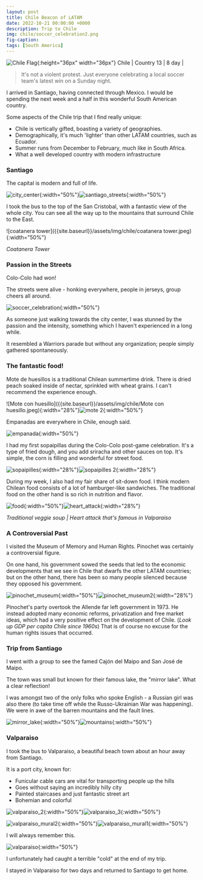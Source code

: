 ```yaml
---
layout: post
title: Chile Beacon of LATAM
date: 2022-10-21 00:00:00 +0000
description: Trip to Chile
img: chile/soccer_celebration2.png
fig-caption:
tags: [South America]
---
```


![Chile Flag]({{site.baseurl}}/assets/img/flags/4x3/cl.svg){:height="36px" width="36px"} Chile \| Country 13 \| 8 day \| 

>It's not a violent protest. Just everyone celebrating a local soccer team's latest win on a Sunday night.

I arrived in Santiago, having connected through Mexico. I would be spending the next week and a half in this wonderful South American country. 

Some aspects of the Chile trip that I find really unique: 
* Chile is vertically gifted, boasting a variety of geographies.
* Demographically, it's much 'lighter' than other LATAM countries, such as Ecuador.
* Summer runs from December to February, much like in South Africa.
* What a well developed country with modern infrastructure

### Santiago 

The capital is modern and full of life. 

![city_center]({{site.baseurl}}/assets/img/chile/city_center.jpeg){:width="50%"}![santiago_streets]({{site.baseurl}}/assets/img/chile/santiago_streets.jpeg){:width="50%"}


I took the bus to the top of the San Cristobal, with a fantastic view of the whole city. You can see all the way up to the mountains that surround Chile to the East. 

![coatanera tower]({{site.baseurl}}/assets/img/chile/coatanera tower.jpeg){:width="50%"}

*Coatanera Tower* 

### Passion in the Streets

Colo-Colo had won! 

The streets were alive - honking everywhere, people in jerseys, group cheers all around. 

![soccer_celebration]({{site.baseurl}}/assets/img/chile/soccer_celebration.jpeg){:width="50%"}

As someone just walking towards the city center, I was stunned by the passion and the intensity, something which I haven't experienced in a long while. 

It resembled a Warriors parade but without any organization; people simply gathered spontaneously.

### The fantastic food!

Mote de huesillos is a traditional Chilean summertime drink. There is dried peach soaked inside of nectar, sprinkled with wheat grains. I can't recommend the experience enough.  

![Mote con huesillo]({{site.baseurl}}/assets/img/chile/Mote con huesillo.jpeg){:width="28%"}![mote 2]({{site.baseurl}}/assets/img/chile/mote2.jpeg){:width="50%"}

Empanadas are everywhere in Chile, enough said. 

![empanada]({{site.baseurl}}/assets/img/chile/empanada.jpeg){:width="50%"}

I had my first sopaipillas during the Colo-Colo post-game celebration. It's a type of fried dough, and you add sriracha and other sauces on top. It's simple, the corn is filling and wonderful for street food. 

![sopaipilles]({{site.baseurl}}/assets/img/chile/sopaipilles.jpeg){:width="28%"}![sopaipilles 2]({{site.baseurl}}/assets/img/chile/sopaipilles_2.jpeg){:width="28%"}

During my week, I also had my fair share of sit-down food. I think modern Chilean food consists of a lot of hamburger-like sandwiches. The traditional food on the other hand is so rich in nutrition and flavor. 

![food]({{site.baseurl}}/assets/img/chile/food.jpeg){:width="50%"}![heart_attack]({{site.baseurl}}/assets/img/chile/heart_attack.jpeg){:width="28%"}

*Traditional veggie soup \| Heart attack that's famous in Valparaiso*

### A Controversial Past

I visited the Museum of Memory and Human Rights. Pinochet was certainly a controversial figure. 

On one hand, his government sowed the seeds that led to the economic developments that we see in Chile that dwarfs the other LATAM countries; but on the other hand, there has been so many people silenced because they opposed his government. 

![pinochet_museum]({{site.baseurl}}/assets/img/chile/pinochet_museum.jpeg){:width="50%"}![pinochet_museum2]({{site.baseurl}}/assets/img/chile/pinochet_museum2.jpeg){:width="28%"}

Pinochet's party overtook the Allende far left government in 1973. He instead adopted many economic reforms, privatization and free market ideas, which had a very positive effect on the development of Chile. (*Look up GDP per capita Chile since 1960s*) That is of course no excuse for the human rights issues that occurred. 

### Trip from Santiago

I went with a group to see the famed Cajón del Maipo and San José de Maipo. 

The town was small but known for their famous lake, the "mirror lake". What a clear reflection! 

I was amongst two of the only folks who spoke English - a Russian girl was also there (to take time off while the Russo-Ukrainian War was happening). We were in awe of the barren mountains and the fault lines. 

![mirror_lake]({{site.baseurl}}/assets/img/chile/mirror_lake.jpeg){:width="50%"}![mountains]({{site.baseurl}}/assets/img/chile/mountains.jpeg){:width="50%"}

### Valparaiso 

I took the bus to Valparaiso, a beautiful beach town about an hour away from Santiago. 

It is a port city, known for:
* Funicular cable cars are vital for transporting people up the hills
* Goes without saying an incredibly hilly city
* Painted staircases and just fantastic street art  
* Bohemian and colorful

![valparaiso_2]({{site.baseurl}}/assets/img/chile/valparaiso_2.jpeg){:width="50%"}![valparaiso_3]({{site.baseurl}}/assets/img/chile/valparaiso_3.jpeg){:width="50%"}

![valparaiso_mural2]({{site.baseurl}}/assets/img/chile/valparaiso_mural2.jpeg){:width="50%"}![valparaiso_mural1]({{site.baseurl}}/assets/img/chile/valparaiso_mural1.jpeg){:width="50%"}

I will always remember this. 

![valparaiso]({{site.baseurl}}/assets/img/chile/valparaiso.jpeg){:width="50%"}

I unfortunately had caught a terrible "cold" at the end of my trip.

I stayed in Valparaiso for two days and returned to Santiago to get home. 
